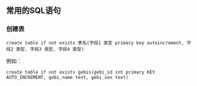 常用的SQL语句
---

### 创建表  
	create table if not exists 表名(字段1 类型 primary key autoincrement, 字段2 类型, 字段3 类型, 字段4 类型)  
例如：  

	create table if not exists gebis(gebi_id int primary KEY AUTO_INCREMENT, gebi_name text, gebi_sex text)
